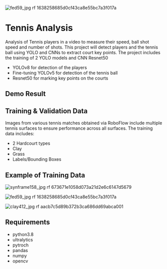 ![fed59_jpg rf 1638258685d0cf43ca8e55bc7a3f017a](https://github.com/user-attachments/assets/23a2ba0e-3d84-4a9a-88c5-e9a06d0f4a81)
# Tennis Analysis
Analysis of Tennis players in a video to measure their speed, ball shot speed and number of shots. This project will detect players and the tennis ball using YOLO and CNNs to extract court key points. 
The project includes the training of 2 YOLO models and CNN Resnet50
+ YOLOv8 for detection of the players
+ Fine-tuning YOLOv5 for detection of the tennis ball
+ Resnet50 for marking key points on the courts

## Demo Result


## Training & Validation Data
Images from various tennis matches obtained via RoboFlow include multiple tennis surfaces to ensure performance across all surfaces. The training data includes:
+ 2 Hardcourt types
+ Clay
+ Grass
+ Labels/Bounding Boxes

## Example of Training Data

![synframe158_jpg rf 673671e1058d073a21d2e6c6147d5679](https://github.com/user-attachments/assets/40187de9-ca7e-4a10-93e3-f4394c9e135a)


![fed59_jpg rf 1638258685d0cf43ca8e55bc7a3f017a](https://github.com/user-attachments/assets/18bca86f-ea6a-4a5f-a1fa-37c44a5e3b72)


![clay412_jpg rf aacb7c5d89b372b3ca686dd69abca001](https://github.com/user-attachments/assets/c744429e-648f-448a-83e6-05f056b5f42f)

## Requirements
* python3.8
* ultralytics
* pytroch
* pandas
* numpy 
* opencv
